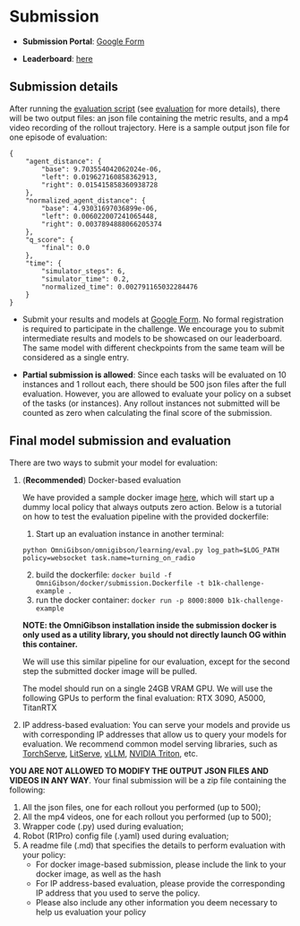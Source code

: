 # Submission

- **Submission Portal**: [Google Form](https://forms.gle/54tVqi5zs3ANGutn7)

- **Leaderboard**: [here](./leaderboard.md)


## **Submission details**

After running the [evaluation script](https://github.com/StanfordVL/BEHAVIOR-1K/blob/main/OmniGibson/omnigibson/learning/eval.py) (see [evaluation](./evaluation.md) for more details), there will be two output files: an json file containing the metric results, and a mp4 video recording of the rollout trajectory. Here is a sample output json file for one episode of evaluation:

```
{
    "agent_distance": {
        "base": 9.703554042062024e-06, 
        "left": 0.019627160858362913, 
        "right": 0.015415858360938728
    }, 
    "normalized_agent_distance": {
        "base": 4.93031697036899e-06, 
        "left": 0.006022007241065448, 
        "right": 0.0037894888066205374
    }, 
    "q_score": {
        "final": 0.0
    }, 
    "time": {
        "simulator_steps": 6, 
        "simulator_time": 0.2, 
        "normalized_time": 0.002791165032284476
    }
}
```

- Submit your results and models at [Google Form](https://forms.gle/54tVqi5zs3ANGutn7). No formal registration is required to participate in the challenge. We encourage you to submit intermediate results and models to be showcased on our leaderboard. The same model with different checkpoints from the same team will be considered as a single entry.

- **Partial submission is allowed**: Since each tasks will be evaluated on 10 instances and 1 rollout each, there should be 500 json files after the full evaluation. However, you are allowed to evaluate your policy on a subset of the tasks (or instances). Any rollout instances not submitted will be counted as zero when calculating the final score of the submission. 


## **Final model submission and evaluation**

There are two ways to submit your model for evaluation:

1. (**Recommended**) Docker-based evaluation
    
    We have provided a sample docker image [here](https://github.com/StanfordVL/BEHAVIOR-1K/blob/main/OmniGibson/docker/submission.Dockerfile), which will start up a dummy local policy that always outputs zero action. Below is a tutorial on how to test the evaluation pipeline with the provided dockerfile:
    
    1. Start up an evaluation instance in another terminal: 
    ```
    python OmniGibson/omnigibson/learning/eval.py log_path=$LOG_PATH policy=websocket task.name=turning_on_radio
    ```
    2. build the dockerfile: `docker build -f OmniGibson/docker/submission.Dockerfile -t b1k-challenge-example .`
    3. run the docker container: `docker run -p 8000:8000 b1k-challenge-example`

    **NOTE: the OmniGibson installation inside the submission docker is only used as a utility library, you should not directly launch OG within this container.**

    We will use this similar pipeline for our evaluation, except for the second step the submitted docker image will be pulled. 
    
    The model should run on a single 24GB VRAM GPU. We will use the following GPUs to perform the final evaluation: RTX 3090, A5000, TitanRTX

2. IP address-based evaluation: You can serve your models and provide us with corresponding IP addresses that allow us to query your models for evaluation. We recommend common model serving libraries, such as [TorchServe](https://docs.pytorch.org/serve/), [LitServe](https://lightning.ai/docs/litserve/home), [vLLM](https://docs.vllm.ai/en/latest/index.html), [NVIDIA Triton](https://docs.nvidia.com/deeplearning/triton-inference-server/user-guide/docs/index.html), etc.


**YOU ARE NOT ALLOWED TO MODIFY THE OUTPUT JSON FILES AND VIDEOS IN ANY WAY**. Your final submission will be a zip file containing the following:

1. All the json files, one for each rollout you performed (up to 500);
2. All the mp4 videos, one for each rollout you performed (up to 500);
3. Wrapper code (.py) used during evaluation;
4. Robot (R1Pro) config file (.yaml) used during evaluation; 
5. A readme file (.md) that specifies the details to perform evaluation with your policy:
    - For docker image-based submission, please include the link to your docker image, as well as the hash
    - For IP address-based evaluation, please provide the corresponding IP address that you used to serve the policy.
    - Please also include any other information you deem necessary to help us evaluation your policy